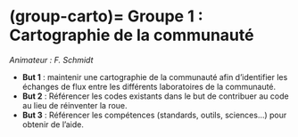 (group-carto)=
Groupe 1 : Cartographie de la communauté
=======================================
_Animateur : F. Schmidt_

* __But 1__ : maintenir une cartographie de la communauté afin d’identifier les échanges de flux entre les différents laboratoires de la communauté.
* __But 2__ : Référencer les codes existants dans le but de contribuer au code au lieu de réinventer la roue.
* __But 3__ : Référencer les compétences (standards, outils, sciences…) pour obtenir de l’aide.
